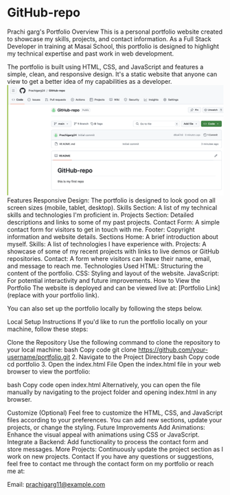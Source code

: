 # GitHub-repo
Prachi garg's Portfolio Overview This is a personal portfolio website created to showcase my skills, projects, and contact information. As a Full Stack Developer in training at Masai School, this portfolio is designed to highlight my technical expertise and past work in web development.

The portfolio is built using HTML, CSS, and JavaScript and features a simple, clean, and responsive design. It's a static website that anyone can view to get a better idea of my capabilities as a developer.
![alt text](image.png)
Features Responsive Design: The portfolio is designed to look good on all screen sizes (mobile, tablet, desktop). Skills Section: A list of my technical skills and technologies I'm proficient in. Projects Section: Detailed descriptions and links to some of my past projects. Contact Form: A simple contact form for visitors to get in touch with me. Footer: Copyright information and website details. Sections Home: A brief introduction about myself. Skills: A list of technologies I have experience with. Projects: A showcase of some of my recent projects with links to live demos or GitHub repositories. Contact: A form where visitors can leave their name, email, and message to reach me. Technologies Used HTML: Structuring the content of the portfolio. CSS: Styling and layout of the website. JavaScript: For potential interactivity and future improvements. How to View the Portfolio The website is deployed and can be viewed live at: [Portfolio Link] (replace with your portfolio link).

You can also set up the portfolio locally by following the steps below.

Local Setup Instructions If you'd like to run the portfolio locally on your machine, follow these steps:

Clone the Repository Use the following command to clone the repository to your local machine:
bash Copy code git clone https://github.com/your-username/portfolio.git 2. Navigate to the Project Directory bash Copy code cd portfolio 3. Open the index.html File Open the index.html file in your web browser to view the portfolio:

bash Copy code open index.html Alternatively, you can open the file manually by navigating to the project folder and opening index.html in any browser.

Customize (Optional) Feel free to customize the HTML, CSS, and JavaScript files according to your preferences. You can add new sections, update your projects, or change the styling.
Future Improvements Add Animations: Enhance the visual appeal with animations using CSS or JavaScript. Integrate a Backend: Add functionality to process the contact form and store messages. More Projects: Continuously update the project section as I work on new projects. Contact If you have any questions or suggestions, feel free to contact me through the contact form on my portfolio or reach me at:

Email: prachigarg11@example.com
